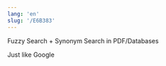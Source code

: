 ```yaml
---
lang: 'en'
slug: '/E6B383'
---
```


Fuzzy Search + Synonym Search in PDF/Databases

Just like Google